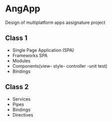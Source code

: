 # AngApp
Design of multiplatform apps assignature project

## Class 1
* Single Page Application (SPA)
* Frameworks SPA
* Modules
* Components(view- style- controller -unit test)
* Bindings

## Class 2
* Services
* Pipes
* Bindings
* Directives
